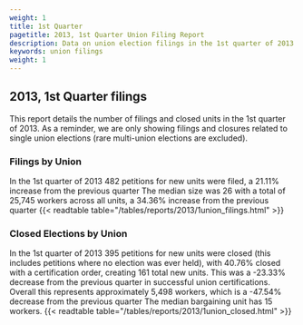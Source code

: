 ```yaml
---
weight: 1
title: 1st Quarter
pagetitle: 2013, 1st Quarter Union Filing Report
description: Data on union election filings in the 1st quarter of 2013
keywords: union filings
weight: 1
---
```


## 2013, 1st Quarter filings

This report details the number of filings and closed units in the 1st quarter of 2013. As a reminder, we are only showing filings and closures related to single union elections (rare multi-union elections are excluded).

### Filings by Union
In the 1st quarter of 2013 482 petitions for new units were filed, a 21.11% increase from the previous quarter The median size was 26 with a total of 25,745 workers across all units, a 34.36% increase from the previous quarter
{{< readtable table="/tables/reports/2013/1union_filings.html" >}}

### Closed Elections by Union
In the 1st quarter of 2013 395 petitions for new units were closed (this includes petitions where no election was ever held), with 40.76% closed with a certification order, creating 161 total new units. This was a -23.33% decrease from the previous quarter in successful union certifications. Overall this represents approximately 5,498 workers, which is a -47.54% decrease from the previous quarter The median bargaining unit has 15 workers.
{{< readtable table="/tables/reports/2013/1union_closed.html" >}}
